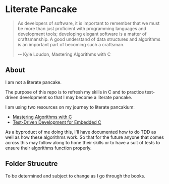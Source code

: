 # Literate Pancake

> As developers of software, it is important to remember that we must be more than just proficient with programming languages and development tools; developing elegant software is a matter of craftsmanship. A good understand of data structures and algorithms is an important part of becoming such a craftsman.
> 
> -- Kyle Loudon, Mastering Algorithms with C

## About

I am not a literate pancake.

The purpose of this repo is to refresh my skills in C and to practice test-driven development so that I may become a literate pancake.

I am using two resources on my journey to literate pancakium:

- [Mastering Algorithms with C](https://www.amazon.com/gp/product/1565924533)
- [Test-Driven Development for Embedded C](https://www.amazon.com/gp/product/193435662X)

As a byproduct of me doing this, I'll have documented how to do TDD as well as how these algorithms work. So that for the future anyone that comes across this may follow along to hone their skills or to have a suit of tests to ensure their algorithms function properly.

## Folder Strucutre

To be determined and subject to change as I go through the books.

